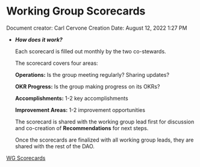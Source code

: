 # Working Group Scorecards

Document creator: Carl Cervone
Creation Date: August 12, 2022 1:27 PM

- ***How does it work?***
    
    Each scorecard is filled out monthly by the two co-stewards.
    
    The scorecard covers four areas:
    
    **Operations:** Is the group meeting regularly? Sharing updates?
    
    **OKR Progress:** Is the group making progress on its OKRs?
    
    **Accomplishments:** 1-2 key accomplishments
    
    **Improvement Areas:** 1-2 improvement opportunities
    
    The scorecard is shared with the working group lead first for discussion and co-creation of **Recommendations** for next steps.
    
    Once the scorecards are finalized with all working group leads, they are shared with the rest of the DAO.
    

[WG Scorecards](Working%20Group%20Scorecards%2010f7f66247e244dcaa94b9d64717fd67/WG%20Scorecards%206c0d13fd83f649ea8ea7257a8ea0d590.csv)